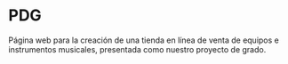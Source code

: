 # PDG
Página web para la creación de una tienda en línea de venta de equipos e instrumentos musicales, presentada como nuestro proyecto de grado.
